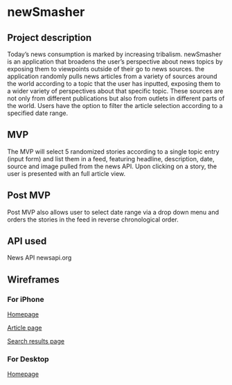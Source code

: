 
# newSmasher

## Project description
Today’s news consumption is marked by increasing tribalism.   newSmasher is 
an application that broadens the user’s perspective about news topics by exposing 
them to viewpoints outside of their go to news sources. the application randomly 
pulls news articles from a variety of sources around the world according to a topic 
that the user has inputted, exposing them to a wider variety of perspectives about 
that specific topic. These sources are not only from different publications but also 
from outlets in different parts of the world.  Users have the option to filter 
the article selection according to a specified date range.

## MVP
The MVP will select 5 randomized stories according to a single topic entry (input 
form) and list them in a feed, featuring headline, description, date, source and 
image pulled from the news API.  Upon clicking on a story, the user is presented with 
an full article view.

## Post MVP
Post MVP also allows user to select date range via a drop down menu and orders the 
stories in the feed in reverse chronological order. 

## API used
News API 
newsapi.org


## Wireframes
<!-- Mockups of your app on desktop, tablet, and mobile. -->
### For iPhone
[Homepage ](https://imgur.com/a/L5Wrl9K.png)

[Article page](https://imgur.com/a/5Ct0Xma.png)

[Search results page](https://imgur.com/a/RtsPIoW.png)

### For Desktop 
[Homepage](https://www.figma.com/file/ddRNzflq21VaMQR7b73yAQ/Project-1?node-id=24%3A63)






<!-- Explain technologies used, approaches taken, a link to your live site, relevant instructions for viewers, and any unsolved problems.


Host on Surge
** I promise to add an attribution link on my website or app to NewsAPI.org. -->

